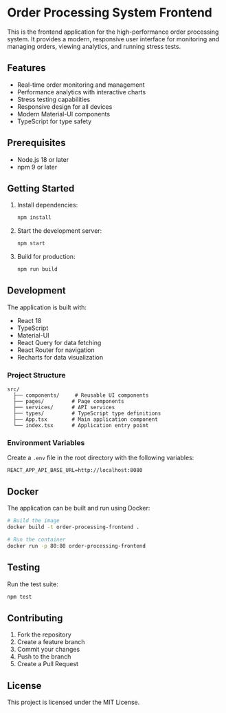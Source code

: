 # Order Processing System Frontend

This is the frontend application for the high-performance order processing system. It provides a modern, responsive user interface for monitoring and managing orders, viewing analytics, and running stress tests.

## Features

- Real-time order monitoring and management
- Performance analytics with interactive charts
- Stress testing capabilities
- Responsive design for all devices
- Modern Material-UI components
- TypeScript for type safety

## Prerequisites

- Node.js 18 or later
- npm 9 or later

## Getting Started

1. Install dependencies:
   ```bash
   npm install
   ```

2. Start the development server:
   ```bash
   npm start
   ```

3. Build for production:
   ```bash
   npm run build
   ```

## Development

The application is built with:
- React 18
- TypeScript
- Material-UI
- React Query for data fetching
- React Router for navigation
- Recharts for data visualization

### Project Structure

```
src/
  ├── components/     # Reusable UI components
  ├── pages/         # Page components
  ├── services/      # API services
  ├── types/         # TypeScript type definitions
  ├── App.tsx        # Main application component
  └── index.tsx      # Application entry point
```

### Environment Variables

Create a `.env` file in the root directory with the following variables:

```
REACT_APP_API_BASE_URL=http://localhost:8080
```

## Docker

The application can be built and run using Docker:

```bash
# Build the image
docker build -t order-processing-frontend .

# Run the container
docker run -p 80:80 order-processing-frontend
```

## Testing

Run the test suite:

```bash
npm test
```

## Contributing

1. Fork the repository
2. Create a feature branch
3. Commit your changes
4. Push to the branch
5. Create a Pull Request

## License

This project is licensed under the MIT License. 